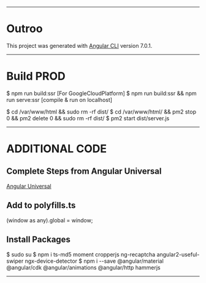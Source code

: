 ----------------------------------------------------------------------------------------------------

# Outroo

This project was generated with [Angular CLI](https://github.com/angular/angular-cli) version 7.0.1.

----------------------------------------------------------------------------------------------------

# Build PROD

$ npm run build:ssr [For GoogleCloudPlatform]
$ npm run build:ssr && npm run serve:ssr [compile & run on localhost]

$ cd /var/www/html && sudo rm -rf dist/
$ cd /var/www/html/ && pm2 stop 0 && pm2 delete 0 && sudo rm -rf dist/
$ pm2 start dist/server.js

----------------------------------------------------------------------------------------------------

# ADDITIONAL CODE

## Complete Steps from Angular Universal
[Angular Universal](https://angular.io/guide/universal)

## Add to polyfills.ts
(window as any).global = window;

## Install Packages
$ sudo su
$ npm i ts-md5 moment cropperjs ng-recaptcha angular2-useful-swiper ngx-device-detector
$ npm i --save @angular/material @angular/cdk @angular/animations @angular/http hammerjs

----------------------------------------------------------------------------------------------------
